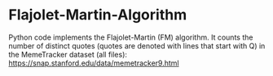 # Flajolet-Martin-Algorithm

Python code implements the Flajolet-Martin (FM) algorithm. It counts the number of distinct quotes (quotes are denoted with lines that start with Q) in the MemeTracker dataset (all files): https://snap.stanford.edu/data/memetracker9.html
